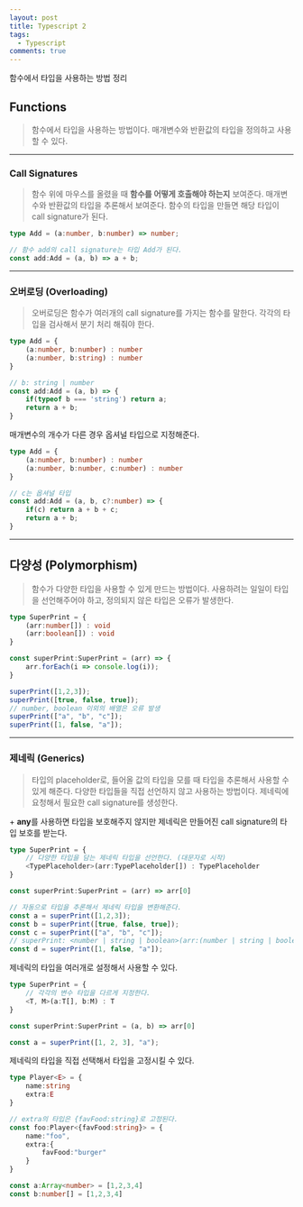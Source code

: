 ```yaml
---
layout: post
title: Typescript 2
tags:
  - Typescript
comments: true
---
```


함수에서 타입을 사용하는 방법 정리

## Functions
> 함수에서 타입을 사용하는 방법이다.
> 매개변수와 반환값의 타입을 정의하고 사용할 수 있다.

---

### Call Signatures
> 함수 위에 마우스를 올렸을 때 **함수를 어떻게 호출해야 하는지** 보여준다.
> 매개변수와 반환값의 타입을 추론해서 보여준다.
> 함수의 타입을 만들면 해당 타입이 call signature가 된다.

```typescript
type Add = (a:number, b:number) => number;

// 함수 add의 call signature는 타입 Add가 된다.
const add:Add = (a, b) => a + b;
```




---


### 오버로딩 (Overloading)
> 오버로딩은 함수가 여러개의 call signature를 가지는 함수를 말한다.
> 각각의 타입을 검사해서 분기 처리 해줘야 한다.

```typescript
type Add = {
	(a:number, b:number) : number
	(a:number, b:string) : number
}

// b: string | number
const add:Add = (a, b) => {
	if(typeof b === 'string') return a;
	return a + b;
}
```

매개변수의 개수가 다른 경우 옵셔널 타입으로 지정해준다.
```typescript
type Add = {
	(a:number, b:number) : number
	(a:number, b:number, c:number) : number
}

// c는 옵셔널 타입
const add:Add = (a, b, c?:number) => {
	if(c) return a + b + c;
	return a + b;
}
```


---


## 다양성 (Polymorphism)
> 함수가 다양한 타입을 사용할 수 있게 만드는 방법이다.
> 사용하려는 일일이 타입을 선언해주어야 하고, 정의되지 않은 타입은 오류가 발생한다.

```typescript
type SuperPrint = {
	(arr:number[]) : void
	(arr:boolean[]) : void
}

const superPrint:SuperPrint = (arr) => {
	arr.forEach(i => console.log(i));
}

superPrint([1,2,3]);
superPrint([true, false, true]);
// number, boolean 이외의 배열은 오류 발생
superPrint(["a", "b", "c"]);
superPrint([1, false, "a"]);
```


---

### 제네릭 (Generics)
> 타입의 placeholder로, 들어올 값의 타입을 모를 때 타입을 추론해서 사용할 수 있게 해준다.
> 다양한 타입들을 직접 선언하지 않고 사용하는 방법이다.
> 제네릭에 요청해서 필요한 call signature를 생성한다.

\+ **any**를 사용하면 타입을 보호해주지 않지만 제네릭은 만들어진 call signature의 타입 보호를 받는다.

```typescript
type SuperPrint = {
	// 다양한 타입을 담는 제네릭 타입을 선언한다. (대문자로 시작)
	<TypePlaceholder>(arr:TypePlaceholder[]) : TypePlaceholder
}

const superPrint:SuperPrint = (arr) => arr[0]

// 자동으로 타입을 추론해서 제네릭 타입을 변환해준다.
const a = superPrint([1,2,3]);
const b = superPrint([true, false, true]);
const c = superPrint(["a", "b", "c"]);
// superPrint: <number | string | boolean>(arr:(number | string | boolean)[]) => number | string | boolean
const d = superPrint([1, false, "a"]);
```



제네릭의 타입을 여러개로 설정해서 사용할 수 있다.
```typescript
type SuperPrint = {
	// 각각의 변수 타입을 다르게 지정한다.
	<T, M>(a:T[], b:M) : T
}

const superPrint:SuperPrint = (a, b) => arr[0]

const a = superPrint([1, 2, 3], "a");
```

제네릭의 타입을 직접 선택해서 타입을 고정시킬 수 있다.

```typescript
type Player<E> = {
	name:string
	extra:E
}

// extra의 타입은 {favFood:string}로 고정된다.
const foo:Player<{favFood:string}> = {
	name:"foo",
	extra:{
		favFood:"burger"
	}
}

const a:Array<number> = [1,2,3,4]
const b:number[] = [1,2,3,4]
```







